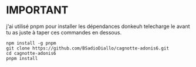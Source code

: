 # IMPORTANT
j'ai utilisé pnpm pour installer les dépendances donkeuh telecharge le avant tu as juste à taper ces commandes en dessous.

```
npm install -g pnpm
git clone https://github.com/BSadioDiallo/cagnotte-adonis6.git
cd cagnotte-adonis6
pnpm install
```
